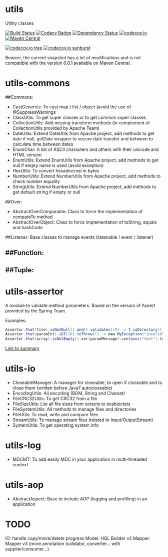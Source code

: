 # utils
Utility classes

[![Build Status](https://travis-ci.org/Gilandel/utils.svg?branch=develop)](https://travis-ci.org/Gilandel/utils)
[![Codacy Badge](https://api.codacy.com/project/badge/grade/e34c82e78aaf45a797721e62a7a31a0a)](https://www.codacy.com/app/gilles/utils)
[![Dependency Status](https://www.versioneye.com/user/projects/5859538481ffdc0035806c58/badge.svg?style=flat)](https://www.versioneye.com/user/projects/5859538481ffdc0035806c58)
[![codecov.io](https://codecov.io/github/Gilandel/utils/coverage.svg?branch=develop)](https://codecov.io/github/Gilandel/utils?branch=develop)
[![Maven Central](https://maven-badges.herokuapp.com/maven-central/fr.landel/utils/badge.svg)](https://maven-badges.herokuapp.com/maven-central/fr.landel/utils)

[![codecov.io tree](https://codecov.io/gh/Gilandel/utils/branch/develop/graphs/tree.svg)](https://codecov.io/gh/Gilandel/utils/branch/develop)
[![codecov.io sunburst](https://codecov.io/gh/Gilandel/utils/branch/develop/graphs/sunburst.svg)](https://codecov.io/gh/Gilandel/utils/branch/develop)

Beware, the current snapshot has a lot of modifications and is not compatible with the version 0.0.1 available on Maven Central.

# utils-commons

##Commons:
- CastGenerics: To cast map / list / object (avoid the use of @SuppressWarnings
- ClassUtils: To get super classes or to get common super classes
- CollectionUtils: Add missing transform methods (in complement of CollectionUtils provided by Apache Team)
- DateUtils: Extend DateUtils from Apache project, add methods to get date if null, getDate wrapper to secure date transfer and between to calculate time between dates
- EnumChar: A list of ASCII characters and others with their unicode and HTML version
- EnumUtils: Extend EnumUtils from Apache project, add methods to get null if empty name is used (avoid exception)
- HexUtils: To convert hexadecimal in bytes
- NumberUtils: Extend NumberUtils from Apache project, add methods to check number equality
- StringUtils: Extend NumberUtils from Apache project, add methods to get default string if empty or null

##Over:
- AbstractOverComparable: Class to force the implementation of compareTo method
- AbstractOverObject: Class to force implementation of toString, equals and hashCode 

##Listener:
Base classes to manage events (listenable / event / listener)

##Function:
-

##Tuple:
- 

# utils-assertor
A module to validate method parameters.
Based on the version of Assert provided by the Spring Team.

Examples:
```java
Assertor.that(file).isNotNull().and().validates((f) -> f.isDirectory(), "not a directory").toThrow(); // -> if file is not a directory, an IllegalArgumentException is thrown
Assertor.that(paramInt).iGT(10).toThrow(() -> new MyException("invalid")); // -> if conditions are false, a MyException is thrown
Assertor.that(array).isNotEmpty().xor(paramMessage).contains("text").toThrow((errors, parameters) -> new MyException("invalid")); // -> if conditions are false, a MyException is thrown
```

[Link to summary](./utils-assertor#summary)

# utils-io
- CloseableManager: A manager for closeable, to open X closeable and to close them (written before Java7 autocloseable)
- EncodingUtils: All encoding (BOM, String and Charset)
- FileCRC32Utils: To get CRC32 from a file
- FileSizeUtils: List all file sizes from octects to exabioctets
- FileSystemUtils: All methods to manage files and directories
- FileUtils: To read, write and compare files
- StreamUtils: To manage stream files (related to Input/OutputStream)
- SystemUtils: To get operating system info

# utils-log
- MDCMT: To add easily MDC in your application in multi-threaded context

# utils-aop
- AbstractAspect: Base to include AOP (logging and profiling) in an application

# TODO

IO: handle copy/move/delete progress
Model: HQL Builder v2
Mapper: Mapper v3 (more annotation (validator, converter... with supplier/consumer...)
